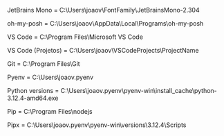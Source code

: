 JetBrains Mono = C:\Users\joaov\FontFamily\JetBrainsMono-2.304


oh-my-posh = C:\Users\joaov\AppData\Local\Programs\oh-my-posh


VS Code = C:\Program Files\Microsoft VS Code

VS Code (Projetos) = C:\Users\joaov\VSCodeProjects\ProjectName


Git = C:\Program Files\Git


Pyenv = C:\Users\joaov\.pyenv

Python versions = C:\Users\joaov\.pyenv\pyenv-win\install_cache\python-3.12.4-amd64.exe

Pip = C:\Program Files\nodejs

Pipx = C:\Users\joaov\.pyenv\pyenv-win\versions\3.12.4\Scripts
